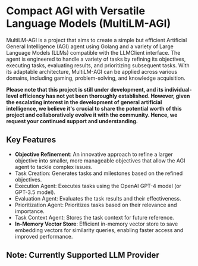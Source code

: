
# Compact AGI with Versatile Language Models (MultiLM-AGI)

MultiLM-AGI is a project that aims to create a simple but efficient Artificial General Intelligence (AGI) agent using Golang and a variety of Large Language Models (LLMs) compatible with the LLMClient interface. The agent is engineered to handle a variety of tasks by refining its objectives, executing tasks, evaluating results, and prioritizing subsequent tasks. With its adaptable architecture, MultiLM-AGI can be applied across various domains, including gaming, problem-solving, and knowledge acquisition.

**Please note that this project is still under development, and its individual-level efficiency has not yet been thoroughly established. However, given the escalating interest in the development of general artificial intelligence, we believe it's crucial to share the potential worth of this project and collaboratively evolve it with the community. Hence, we request your continued support and understanding.**

## Key Features

- **Objective Refinement**: An innovative approach to refine a larger objective into smaller, more manageable objectives that allow the AGI agent to tackle complex issues.
- Task Creation: Generates tasks and milestones based on the refined objectives.
- Execution Agent: Executes tasks using the OpenAI GPT-4 model (or GPT-3.5 model).
- Evaluation Agent: Evaluates the task results and their effectiveness.
- Prioritization Agent: Prioritizes tasks based on their relevance and importance.
- Task Context Agent: Stores the task context for future reference.
- **In-Memory Vector Store**: Efficient in-memory vector store to save embedding vectors for similarity queries, enabling faster access and improved performance.

## Note: Currently Supported LLM Provider